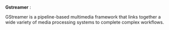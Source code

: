 **Gstreamer** :

GStreamer is a pipeline-based multimedia framework that links together a wide variety of media processing systems to complete complex workflows.
